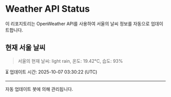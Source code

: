 
# Weather API Status

이 리포지토리는 OpenWeather API를 사용하여 서울의 날씨 정보를 자동으로 업데이트합니다.

## 현재 서울 날씨
> 서울의 현재 날씨: light rain, 온도: 19.42°C, 습도: 93%

⏳ 업데이트 시간: 2025-10-07 03:30:22 (UTC)

---
자동 업데이트 봇에 의해 관리됩니다.
